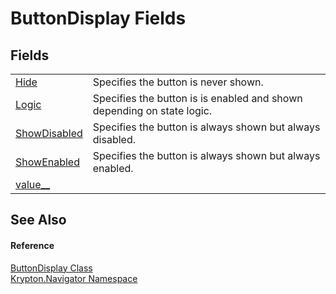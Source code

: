 # ButtonDisplay Fields




## Fields
<table>
<tr>
<td><a href="df3c88d5-4ed8-717b-4ed2-3ac4acd06ebf.md">Hide</a></td>
<td>Specifies the button is never shown.</td></tr>
<tr>
<td><a href="fb806081-f6c1-54a6-d9e3-9dc959de5ea5.md">Logic</a></td>
<td>Specifies the button is is enabled and shown depending on state logic.</td></tr>
<tr>
<td><a href="32d8e68e-acc0-ea7a-cae8-9880f4b1062b.md">ShowDisabled</a></td>
<td>Specifies the button is always shown but always disabled.</td></tr>
<tr>
<td><a href="123380b7-3f47-bebd-5ffe-d082a0674147.md">ShowEnabled</a></td>
<td>Specifies the button is always shown but always enabled.</td></tr>
<tr>
<td><a href="4734c64d-c4c0-91aa-6c2e-602b41add6aa.md">value__</a></td>
<td> </td></tr>
</table>

## See Also


#### Reference
<a href="9d577a51-3e3f-6b71-1a6e-404e35f23df5.md">ButtonDisplay Class</a>  
<a href="a21ac074-d119-3dc6-bd1c-d3a12c0128bc.md">Krypton.Navigator Namespace</a>  
